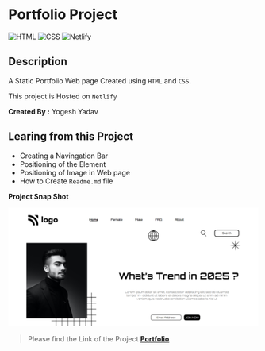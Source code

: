 # Portfolio Project

![HTML](https://img.shields.io/badge/-HTML-red)
![CSS](https://img.shields.io/badge/-CSS-brightgreen)
![Netlify](https://img.shields.io/badge/-Netlify-green)

## Description

A Static Portfolio Web page Created using `HTML` and `CSS`.

This project is Hosted on `Netlify`

**Created By :** Yogesh Yadav

## Learing from this Project

- Creating a Navingation Bar
- Positioning of the Element
- Positioning of Image in Web page
- How to Create `Readme.md` file

__Project Snap Shot__

![img](Snap.png)

> Please find the Link of the Project
[__Portfolio__](https://genuine-flan-82fccc.netlify.app/)
